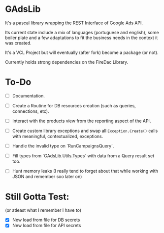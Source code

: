 # GAdsLib
It's a pascal library wrapping the REST Interface of Google Ads API.

Its current state include a mix of languages (portuguese and english), some boiler plate and a few adaptations to fit the business needs in the context it was created.

It's a VCL Project but will eventually (after fork) become a package (or not).

Currently holds strong dependencies on the FireDac Library.

# To-Do

- [ ] Documentation.

- [ ] Create a Routine for DB resources creation (such as queries, connections, etc).

- [ ] Interact with the products view from the reporting aspect of the API.

- [ ] Create custom library exceptions and swap all ``Exception.Create()`` calls with meaningful, contextualized, exceptions.

- [ ] Handle the invalid type on ´RunCampaignsQuery´.

- [ ] Fill types from ´GAdsLib.Utils.Types´ with data from a Query result set too.

- [ ] Hunt memory leaks (I really tend to forget about that while working with JSON and remember soo later on)


# Still Gotta Test:
(or atleast what I remember I have to)

- [x] New load from file for DB secrets
- [x] New load from file for API secrets
